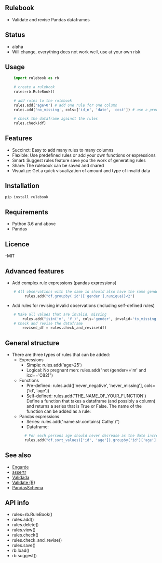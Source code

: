 ## Rulebook
  - Validate and revise Pandas dataframes

## Status
  - alpha 
  - Will change, everything does not work well, use at your own risk

## Usage
```python
    import rulebook as rb
    
    # create a rulebook
    rules=rb.RuleBook()
    
    # add rules to the rulebook
    rules.add('age>0') # add one rule for one column
    rules.add('no_missing', cols=['id_n', 'date', 'cost']) # use a predefined rule for many columns
    
    # check the dataframe against the rules
    rules.check(df)
```
    
## Features
  - Succinct: Easy to add many rules to many columns
  - Flexible: Use predefined rules or add your own functions or expressions
  - Smart: Suggest rules feature save you the work of generating rules
  - Share: The rulebook can be saved and shared
  - Visualize: Get a quick visualization of amount and type of invalid data
  
## Installation
```python 
pip install rulebook
```
    
## Requirements
  - Python 3.6 and above
  - Pandas
  
## Licence
  -MIT
  
## Advanced features
  - Add complex rule expressions (pandas expressions) 
```python 
    # All observations with the same id should also have the same gender
         rules.add("df.groupby('id')['gender'].nunique()<2")
```        
  - Add rules for revising invalid observations (including self-defined rules) 
```python 
    # Make all values that are invalid, missing
        rules.add("isin('m', 'f')", cols='gender', invalid='to_missing')
    # Check and revise the dataframe
        revised_df = rules.check_and_revise(df)
 ```  

## General structure
  - There are three types of rules that can be added:
    - Expressions
      - Simple: rules.add('age>25')
      - Logical: No pregnant men: rules.add("not (gender=='m' and icd=='O82)")
    - Functions
      - Pre-defined: rules.add(['never_negative', 'never_missing'], cols=['id', 'age'])
      - Self-defined: rules.add('THE_NAME_OF_YOUR_FUNCTION') 
          Define a function that takes a dataframe (and possibly a column) and returns a series that is True or False. The name of the function can be added as a rule:
    - Pandas expressions
      - Series: rules.add("name.str.contains('Cathy')")
      - Dataframe:       
 ```python
          # For each persons age should never decrease as the date increases
          rules.add("df.sort_values(['id', 'age']).groupby('id')['age'].is_monotonic")
 ```
 
 ## See also
- [Engarde](https://github.com/TomAugspurger/engarde)
- [assertr](https://github.com/tonyfischetti/assertr)
- [Validada](https://github.com/jnmclarty/validada)
- [Validate (R)](https://cran.r-project.org/web/packages/validate/vignettes/introduction.html)
- [PandasSchema](https://github.com/TMiguelT/PandasSchema)
 
 ## API info
  - rules=rb.RuleBook()
  - rules.add()
  - rules.delete()
  - rules.view()
  - rules.check()
  - rules.check_and_revise()
  - rules.save()
  - rb.load()
  - rb.suggest()
  
 
    
    
  
  
